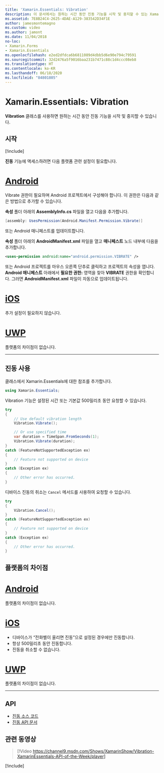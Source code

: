 ```yaml
---
title: 'Xamarin.Essentials: Vibration'
description: 이 문서에서는 원하는 시간 동안 진동 기능을 시작 및 중지할 수 있는 Xamarin.Essentials의 Vibration 클래스를 설명합니다.
ms.assetid: 7E8B24C4-2625-4DAE-A129-383542D34F1E
author: jamesmontemagno
ms.custom: video
ms.author: jamont
ms.date: 11/04/2018
no-loc:
- Xamarin.Forms
- Xamarin.Essentials
ms.openlocfilehash: e2ed2dfdca6b6811089d4dbb5d6e90e794c79591
ms.sourcegitcommit: 32d2476a5f9016baa231b7471c88c1d4ccc08eb8
ms.translationtype: HT
ms.contentlocale: ko-KR
ms.lasthandoff: 06/18/2020
ms.locfileid: "84801805"
---
```

# <a name="xamarinessentials-vibration"></a>Xamarin.Essentials: Vibration

**Vibration** 클래스를 사용하면 원하는 시간 동안 진동 기능을 시작 및 중지할 수 있습니다.

## <a name="get-started"></a>시작

[!include[](~/essentials/includes/get-started.md)]

**진동** 기능에 액세스하려면 다음 플랫폼 관련 설정이 필요합니다.

# <a name="android"></a>[Android](#tab/android)

Vibrate 권한이 필요하며 Android 프로젝트에서 구성해야 합니다. 이 권한은 다음과 같은 방법으로 추가할 수 있습니다.

**속성** 폴더 아래의 **AssemblyInfo.cs** 파일을 열고 다음을 추가합니다.

```csharp
[assembly: UsesPermission(Android.Manifest.Permission.Vibrate)]
```

또는 Android 매니페스트를 업데이트합니다.

**속성** 폴더 아래의 **AndroidManifest.xml** 파일을 열고 **매니페스트** 노드 내부에 다음을 추가합니다.

```xml
<uses-permission android:name="android.permission.VIBRATE" />
```

또는 Android 프로젝트를 마우스 오른쪽 단추로 클릭하고 프로젝트의 속성을 엽니다. **Android 매니페스트** 아래에서 **필요한 권한:** 영역을 찾아 **VIBRATE** 권한을 확인합니다. 그러면 **AndroidManifest.xml** 파일이 자동으로 업데이트됩니다.

# <a name="ios"></a>[iOS](#tab/ios)

추가 설정이 필요하지 않습니다.

# <a name="uwp"></a>[UWP](#tab/uwp)

플랫폼의 차이점이 없습니다.

-----

## <a name="using-vibration"></a>진동 사용

클래스에서 Xamarin.Essentials에 대한 참조를 추가합니다.

```csharp
using Xamarin.Essentials;
```

Vibration 기능은 설정된 시간 또는 기본값 500밀리초 동안 요청할 수 있습니다.

```csharp
try
{
    // Use default vibration length
    Vibration.Vibrate();

    // Or use specified time
    var duration = TimeSpan.FromSeconds(1);
    Vibration.Vibrate(duration);
}
catch (FeatureNotSupportedException ex)
{
    // Feature not supported on device
}
catch (Exception ex)
{
    // Other error has occurred.
}
```

디바이스 진동의 취소는 `Cancel` 메서드를 사용하여 요청할 수 있습니다.

```csharp
try
{
    Vibration.Cancel();
}
catch (FeatureNotSupportedException ex)
{
    // Feature not supported on device
}
catch (Exception ex)
{
    // Other error has occurred.
}
```

## <a name="platform-differences"></a>플랫폼의 차이점

# <a name="android"></a>[Android](#tab/android)

플랫폼의 차이점이 없습니다.

# <a name="ios"></a>[iOS](#tab/ios)

- 디바이스가 “전화벨이 울리면 진동”으로 설정된 경우에만 진동합니다.
- 항상 500밀리초 동안 진동합니다.
- 진동을 취소할 수 없습니다.

# <a name="uwp"></a>[UWP](#tab/uwp)

플랫폼의 차이점이 없습니다.

-----

## <a name="api"></a>API

- [진동 소스 코드](https://github.com/xamarin/Essentials/tree/main/Xamarin.Essentials/Vibration)
- [진동 API 문서](xref:Xamarin.Essentials.Vibration)

## <a name="related-video"></a>관련 동영상

> [!Video https://channel9.msdn.com/Shows/XamarinShow/Vibration-XamarinEssentials-API-of-the-Week/player]

[!include[](~/essentials/includes/xamarin-show-essentials.md)]
